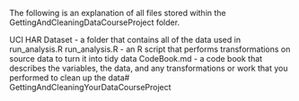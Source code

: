 The following is an explanation of all files stored within the GettingAndCleaningDataCourseProject folder.

UCI HAR Dataset - a folder that contains all of the data used in run_analysis.R
run_analysis.R - an R script that performs transformations on source data to turn it into tidy data
CodeBook.md - a code book that describes the variables, the data, and any transformations or work that you performed to clean up the data# GettingAndCleaningYourDataCourseProject
